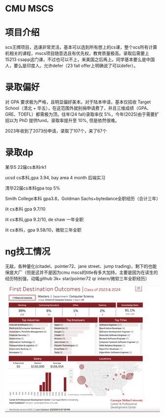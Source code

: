 

# CMU MSCS

# 项目介绍
scs王牌项目，选课非常灵活，基本可以选到所有想上的cs课，整个scs所有计算机相关的课程，mscs项目随意选且有优先权，教育质量极高。录取后需要上15213 csapp这门课，不过也可以不上，来美国之后再上。同学基本要么是中国人，要么是印度人。允许defer（23 fall offer上明确说了可以defer）。

# 录取偏好
对 GPA 要求极为严格，且明显偏好美本。对于陆本申请，基本仅招收 Target School（清北 + 华五），在这范围外就别捐申请费了，并且三维成绩（GPA、GRE、TOEFL）都需极为顶。往年(24 fall)录取率仅 5%，今年(2025)由于需要扩招以为 PhD 提供fund，录取率提升至 10%, 但是依然很难。

2023年收到了2073份申请，录取了107个，来了67个
# 录取dp
某华5 22届cs本科rk1

ucsd cs本科,gpa 3.94, bay area 4 month 后端实习

清华22届cs本科gpa top 5%

Smith College本科 gpa3.8，Goldman Sachs+bytedance全职经历（合计三年）

iit cs本科 gpa 9.7/10

iit cs本科,gpa 9.2/10, de shaw 一年全职

iit cs本科，gpa 9.58/10，微软三年全职


# ng找工情况
无敌，各种量化(citadel、pointer72、jane street、jump trading)，剩下的也能保底大厂（但是这并不是因为cmu mscs的title有多大加持，主要是因为在读生的经历特别强，动辄github 3k+ star/pointer72 qr intern/微软三年全职经历）

![](/img/cmumscscarrer.png)